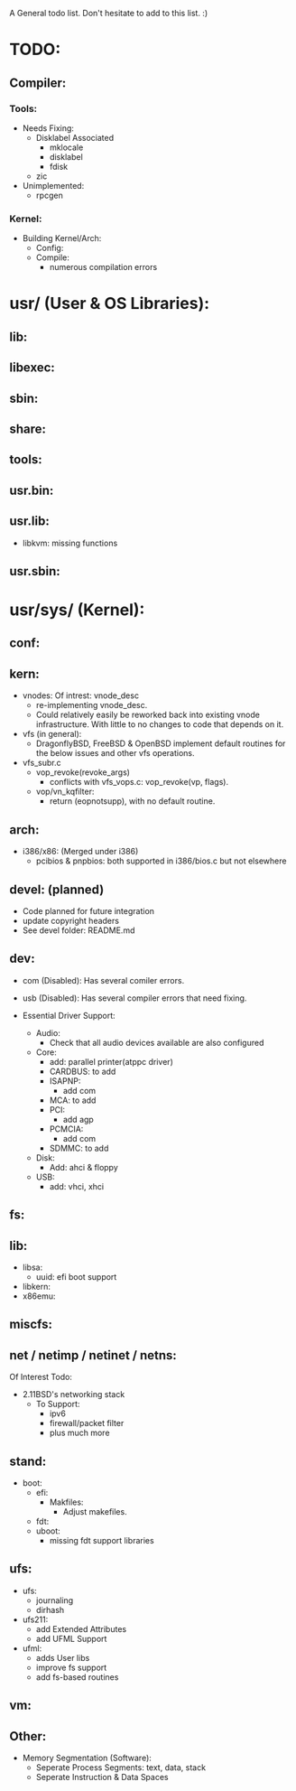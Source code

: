 A General todo list. Don't hesitate to add to this list. :)

# TODO:
## Compiler:
### Tools:
- Needs Fixing:
	- Disklabel Associated
		- mklocale
		- disklabel
		- fdisk
	- zic
- Unimplemented:
	- rpcgen
			
### Kernel:
- Building Kernel/Arch:
	- Config:
	- Compile:
		- numerous compilation errors 

# usr/ (User & OS Libraries):
## lib:

## libexec:

## sbin:

## share:

## tools:

## usr.bin:

## usr.lib:
- libkvm: missing functions

## usr.sbin:

# usr/sys/ (Kernel):
## conf:

## kern:
- vnodes: Of intrest: vnode_desc
	- re-implementing vnode_desc.
	- Could relatively easily be reworked back into existing
	  vnode infrastructure. With little to no changes to code 
	  that depends on it.
- vfs (in general): 
	- DragonflyBSD, FreeBSD & OpenBSD implement default routines 		for the below issues and other vfs operations.
- vfs_subr.c
	- vop_revoke(revoke_args)
		- conflicts with vfs_vops.c: vop_revoke(vp, flags).
	- vop/vn_kqfilter: 
		- return (eopnotsupp), with no default routine.
	
## arch:
- i386/x86: (Merged under i386)
	- pcibios & pnpbios: both supported in i386/bios.c but not elsewhere

## devel: (planned)
- Code planned for future integration
- update copyright headers
- See devel folder: README.md

## dev:
- com (Disabled): Has several comiler errors.
- usb (Disabled): Has several compiler errors that need fixing.

- Essential Driver Support:
	- Audio:
		- Check that all audio devices available are also configured	
	- Core:
		- add: parallel printer(atppc driver)
		- CARDBUS: to add
		- ISAPNP: 
			- add com
		- MCA: to add
		- PCI:
			- add agp
		- PCMCIA:
			- add com
		- SDMMC: to add
	- Disk:
		- Add: ahci & floppy
	- USB:
		- add: vhci, xhci

## fs:

## lib:
- libsa:
	- uuid: efi boot support
- libkern:
- x86emu:

## miscfs:

## net / netimp / netinet / netns:
Of Interest Todo:
- 2.11BSD's networking stack
	- To Support:
		- ipv6
		- firewall/packet filter
		- plus much more

## stand:
- boot:
	- efi:
		- Makfiles:
			- Adjust makefiles.
	- fdt:
	- uboot:
		- missing fdt support libraries
		
## ufs:
- ufs:
	- journaling
	- dirhash
- ufs211:
   	- add Extended Attributes
	- add UFML Support
- ufml:
	- adds User libs
	- improve fs support
	- add fs-based routines

## vm:

## Other:
- Memory Segmentation (Software):
	- Seperate Process Segments: text, data, stack
	- Seperate Instruction & Data Spaces
